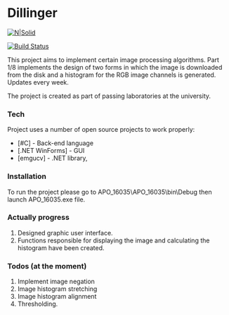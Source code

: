 # Dillinger

[![N|Solid](https://cldup.com/dTxpPi9lDf.thumb.png)](https://nodesource.com/products/nsolid)

[![Build Status](https://travis-ci.org/joemccann/dillinger.svg?branch=master)](https://travis-ci.org/joemccann/dillinger)

This project aims to implement certain image processing algorithms. Part 1/8 implements the design of two forms in which the image is downloaded from the disk and a histogram for the RGB image channels is generated. Updates every week.

The project is created as part of passing laboratories at the university.
### Tech

Project uses a number of open source projects to work properly:

* [#C] - Back-end language
* [.NET WinForms] - GUI
* [emgucv] - .NET library,

### Installation

To run the project please go to APO_16035\APO_16035\bin\Debug then launch APO_16035.exe file.

### Actually progress
1) Designed graphic user interface.
2) Functions responsible for displaying the image and calculating the histogram have been created.

### Todos (at the moment)

1) Implement image negation
2) Image histogram stretching
3) Image histogram alignment
4) Thresholding.

